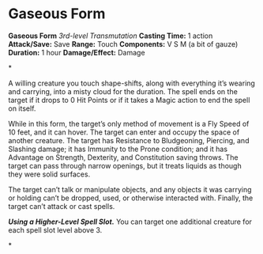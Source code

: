 # Gaseous Form

**Gaseous Form**
_3rd-level Transmutation_
**Casting Time:** 1 action
**Attack/Save:** Save
**Range:** Touch
**Components:** V S M (a bit of gauze)
**Duration:** 1 hour
**Damage/Effect:** Damage

*<p>A willing creature you touch shape-shifts, along with everything it’s wearing and carrying, into a misty cloud for the duration. The spell ends on the target if it drops to 0 Hit Points or if it takes a Magic action to end the spell on itself.

While in this form, the target’s only method of movement is a Fly Speed of 10 feet, and it can hover. The target can enter and occupy the space of another creature. The target has Resistance to Bludgeoning, Piercing, and Slashing damage; it has Immunity to the Prone condition; and it has Advantage on Strength, Dexterity, and Constitution saving throws. The target can pass through narrow openings, but it treats liquids as though they were solid surfaces.

The target can’t talk or manipulate objects, and any objects it was carrying or holding can’t be dropped, used, or otherwise interacted with. Finally, the target can’t attack or cast spells.

***Using a Higher-Level Spell Slot.*** You can target one additional creature for each spell slot level above 3.</p>*